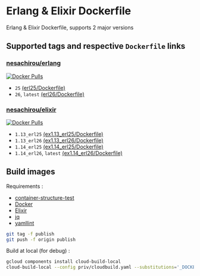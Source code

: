 # Erlang & Elixir Dockerfile

Erlang & Elixir Dockerfile, supports 2 major versions

## Supported tags and respective `Dockerfile` links

### [nesachirou/erlang][erlang hub]

[![Docker Pulls](https://img.shields.io/docker/pulls/nesachirou/erlang.svg)][erlang hub]

- `25` [(erl25/Dockerfile)](https://github.com/ne-sachirou/docker-elixir/blob/master/priv/erl25/Dockerfile)
- `26`, `latest` [(erl26/Dockerfile)](https://github.com/ne-sachirou/docker-elixir/blob/master/priv/erl26/Dockerfile)

### [nesachirou/elixir][elixir hub]

[![Docker Pulls](https://img.shields.io/docker/pulls/nesachirou/elixir.svg)][elixir hub]

- `1.13_erl25` [(ex1.13_erl25/Dockerfile)](https://github.com/ne-sachirou/docker-elixir/blob/master/priv/ex1.13_erl25/Dockerfile)
- `1.13_erl26` [(ex1.13_erl26/Dockerfile)](https://github.com/ne-sachirou/docker-elixir/blob/master/priv/ex1.13_erl26/Dockerfile)
- `1.14_erl25` [(ex1.14_erl25/Dockerfile)](https://github.com/ne-sachirou/docker-elixir/blob/master/priv/ex1.14_erl25/Dockerfile)
- `1.14_erl26`, `latest` [(ex1.14_erl26/Dockerfile)](https://github.com/ne-sachirou/docker-elixir/blob/master/priv/ex1.14_erl26/Dockerfile)

## Build images

Requirements :

- [container-structure-test](https://github.com/GoogleContainerTools/container-structure-test)
- [Docker](https://www.docker.com/)
- [Elixir](https://elixir-lang.org/)
- [jq](https://stedolan.github.io/jq/)
- [yamllint](https://github.com/adrienverge/yamllint)

```sh
git tag -f publish
git push -f origin publish
```

Build at local (for debug) :

```sh
gcloud components install cloud-build-local
cloud-build-local --config priv/cloudbuild.yaml --substitutions='_DOCKER_REGISTRY_PASSWORD=***' .
```

[erlang hub]: https://hub.docker.com/r/nesachirou/erlang/
[elixir hub]: https://hub.docker.com/r/nesachirou/elixir/
